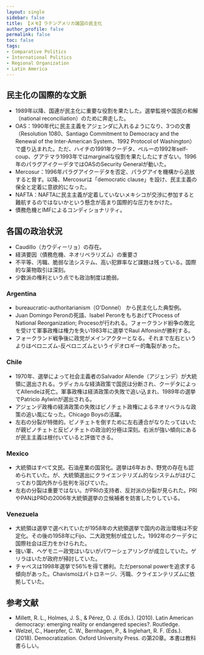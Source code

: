 ```yaml
---
layout: single
sidebar: false
title: 【メモ】ラテンアメリカ諸国の民主化
author_profile: false
permalink: false
toc: false
tags:
- Comparative Politics
- International Politics
- Regional Organization
- Latin America
---
```


## 民主化の国際的な文脈
- 1989年以降、国連が民主化に重要な役割を果たした。選挙監視や国民の和解（national reconciliation）のために奔走した。
- OAS：1990年代に民主主義をアジェンダに入れるようになり、3つの文書（Resolution 1080、Santiago Commitment to Democracy and the Renewal of the Inter-American System、1992 Protocol of Washington）で盛り込まれた。ただ、ハイチの1991年クーデタ、ペルーの1992年self-coup、グアテマラ1993年ではmarginalな役割を果たしたにすぎない。1996年のパラグアイクーデタではOASのSecurity Generalが動いた。
- Mercosur：1996年パラグアイクーデタを否定、パラグアイを機構から追放すると脅す。以降、Mercosurは「democratic clause」を設け、民主主義の保全と定着に意欲的になった。
- NAFTA：NAFTAに民主主義が定着していないメキシコが交渉に参加すると難航するのではないかという懸念が高まり国際的な圧力をかけた。
- 債務危機とIMFによるコンディショナリティ。


## 各国の政治状況
- Caudillo（カウディーリョ）の存在。
- 経済要因（債務危機、ネオリベラリズム）の重要さ
- 不平等、汚職、脆弱な法システム、高い犯罪率など課題は残っている。国際的な薬物取引は深刻。
- 少数派の権利という点でも政治制度は脆弱。

### Argentina
- bureaucratic-authoritarianism（O'Donnel） から民主化した典型例。
- Juan Domingo Peronの死語、Isabel PeronをもちあげてProcess of National Reorganization; Procesoが行われる。フォークランド紛争の敗北を受けて軍事政権は権力を失い1983年に選挙でRaul Alfonsinが勝利する。
- フォークランド戦争後に政党がメインアクターとなる。それまで左右というよりはペロニズム-反ペロニズムというイデオロギー的亀裂があった。

### Chile
- 1970年、選挙によって社会主義者のSalvador Allende（アジェンデ）が大統領に選出される。ラディカルな経済政策で国民は分断され、クーデタによってAllendeは死亡。軍事政権は経済政策の失敗で追い込まれ、1989年の選挙でPatricio Aylwinが選出される。
- アジェンデ政権の経済政策の失敗はピノチェト政権によるネオリベラルな政策の追い風になった。Chicago Boysの活躍。
- 左右の分裂が特徴的。ピノチェトを倒すために左右連合がなりたってはいたが親ピノチェトと反ピノチェトの政治的分極は深刻。右派が強い傾向にあるが民主主義は根付いていると評価できる。


### Mexico
- 大統領はすべて文民。石油産業の国営化。選挙は6年おき、野党の存在も認められていた。が、大統領選出にクライエンテリズム的なシステムがはびこっており国内外から批判を浴びていた。
- 左右の分裂は重要ではない。がPRIの支持者、反対派の分裂が見られた。PRIやPANはPRDの2006年大統領選挙の立候補者を妨害したりしている。

### Venezuela
- 大統領は選挙で選べれていたが1958年の大統領選挙で国内の政治環境は不安定化。その後の1958年にFijo、二大政党制が成立した。1992年のクーデタに国際社会は圧力をかけられた。
- 強い軍、ヘゲモニー政党はいないがパワーシェアリングが成立していた。ゲリラはいたが政府が掃討していた。
- チャベスは1998年選挙で56%を得て勝利。ただpersonal powerを追求する傾向があった。Chavismoはパトロネージ、汚職、クライエンテリズムに依拠していた。

## 参考文献
- Millett, R. L., Holmes, J. S., & Pérez, O. J. (Eds.). (2010). Latin American democracy: emerging reality or endangered species?. Routledge.
- Welzel, C., Haerpfer, C. W., Bernhagen, P., & Inglehart, R. F. (Eds.). (2018). Democratization. Oxford University Press. の第20章。本書は教科書らしい。
